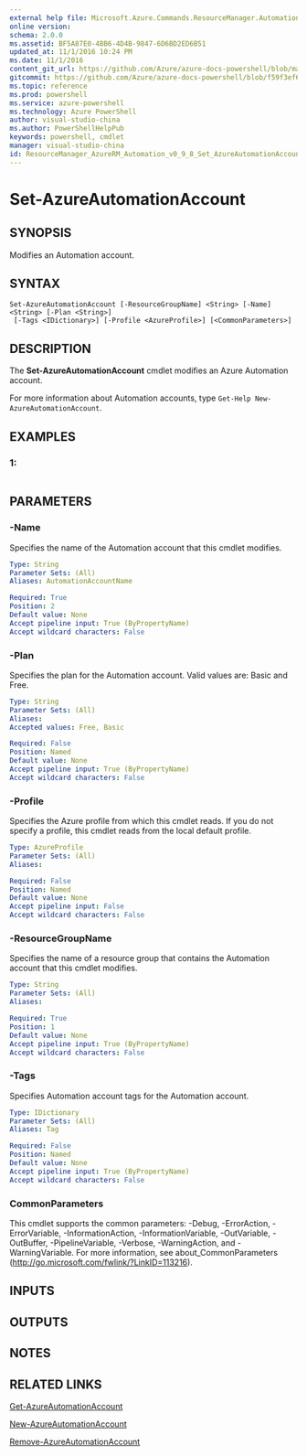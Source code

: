 ```yaml
---
external help file: Microsoft.Azure.Commands.ResourceManager.Automation.dll-Help.xml
online version: 
schema: 2.0.0
ms.assetid: BF5A87E0-4BB6-4D4B-9847-6D6BD2ED6B51
updated_at: 11/1/2016 10:24 PM
ms.date: 11/1/2016
content_git_url: https://github.com/Azure/azure-docs-powershell/blob/master/azureps-cmdlets-docs/ResourceManager/AzureRM.Automation/v0.9.8/Set-AzureAutomationAccount.md
gitcommit: https://github.com/Azure/azure-docs-powershell/blob/f59f3ef60bc592383812213e69fd77ba950759ed/azureps-cmdlets-docs/ResourceManager/AzureRM.Automation/v0.9.8/Set-AzureAutomationAccount.md
ms.topic: reference
ms.prod: powershell
ms.service: azure-powershell
ms.technology: Azure PowerShell
author: visual-studio-china
ms.author: PowerShellHelpPub
keywords: powershell, cmdlet
manager: visual-studio-china
id: ResourceManager_AzureRM_Automation_v0_9_8_Set_AzureAutomationAccount_md
---
```


# Set-AzureAutomationAccount

## SYNOPSIS
Modifies an Automation account.

## SYNTAX

```
Set-AzureAutomationAccount [-ResourceGroupName] <String> [-Name] <String> [-Plan <String>]
 [-Tags <IDictionary>] [-Profile <AzureProfile>] [<CommonParameters>]
```

## DESCRIPTION
The **Set-AzureAutomationAccount** cmdlet modifies an Azure Automation account.

For more information about Automation accounts, type `Get-Help New-AzureAutomationAccount`.

## EXAMPLES

### 1:
```

```

## PARAMETERS

### -Name
Specifies the name of the Automation account that this cmdlet modifies.

```yaml
Type: String
Parameter Sets: (All)
Aliases: AutomationAccountName

Required: True
Position: 2
Default value: None
Accept pipeline input: True (ByPropertyName)
Accept wildcard characters: False
```

### -Plan
Specifies the plan for the Automation account.
Valid values are: Basic and Free.

```yaml
Type: String
Parameter Sets: (All)
Aliases: 
Accepted values: Free, Basic

Required: False
Position: Named
Default value: None
Accept pipeline input: True (ByPropertyName)
Accept wildcard characters: False
```

### -Profile
Specifies the Azure profile from which this cmdlet reads.
If you do not specify a profile, this cmdlet reads from the local default profile.

```yaml
Type: AzureProfile
Parameter Sets: (All)
Aliases: 

Required: False
Position: Named
Default value: None
Accept pipeline input: False
Accept wildcard characters: False
```

### -ResourceGroupName
Specifies the name of a resource group that contains the Automation account that this cmdlet modifies.

```yaml
Type: String
Parameter Sets: (All)
Aliases: 

Required: True
Position: 1
Default value: None
Accept pipeline input: True (ByPropertyName)
Accept wildcard characters: False
```

### -Tags
Specifies Automation account tags for the Automation account.

```yaml
Type: IDictionary
Parameter Sets: (All)
Aliases: Tag

Required: False
Position: Named
Default value: None
Accept pipeline input: True (ByPropertyName)
Accept wildcard characters: False
```

### CommonParameters
This cmdlet supports the common parameters: -Debug, -ErrorAction, -ErrorVariable, -InformationAction, -InformationVariable, -OutVariable, -OutBuffer, -PipelineVariable, -Verbose, -WarningAction, and -WarningVariable. For more information, see about_CommonParameters (http://go.microsoft.com/fwlink/?LinkID=113216).

## INPUTS

## OUTPUTS

## NOTES

## RELATED LINKS

[Get-AzureAutomationAccount](xref:ResourceManager/AzureRM.Automation/v0.9.8/Get-AzureAutomationAccount.md)

[New-AzureAutomationAccount](xref:ResourceManager/AzureRM.Automation/v0.9.8/New-AzureAutomationAccount.md)

[Remove-AzureAutomationAccount](xref:ResourceManager/AzureRM.Automation/v0.9.8/Remove-AzureAutomationAccount.md)


